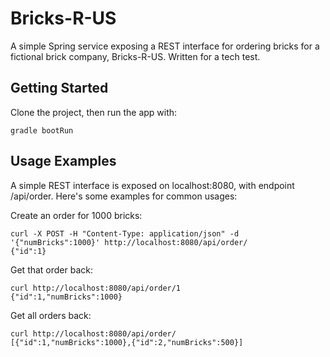 # Bricks-R-US
A simple Spring service exposing a REST interface for ordering bricks for a fictional brick company, Bricks-R-US. Written for a tech test.

## Getting Started
Clone the project, then run the app with:
```
gradle bootRun
```

## Usage Examples
A simple REST interface is exposed on localhost:8080, with endpoint /api/order.  Here's some examples for common usages:

Create an order for 1000 bricks:
```
curl -X POST -H "Content-Type: application/json" -d '{"numBricks":1000}' http://localhost:8080/api/order/
{"id":1}
```

Get that order back:
```
curl http://localhost:8080/api/order/1
{"id":1,"numBricks":1000}
```

Get all orders back:
```
curl http://localhost:8080/api/order/
[{"id":1,"numBricks":1000},{"id":2,"numBricks":500}]
```